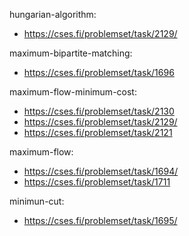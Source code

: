 hungarian-algorithm:
- https://cses.fi/problemset/task/2129/

maximum-bipartite-matching:
- https://cses.fi/problemset/task/1696

maximum-flow-minimum-cost:
- https://cses.fi/problemset/task/2130 
- https://cses.fi/problemset/task/2129/
- https://cses.fi/problemset/task/2121

maximum-flow:
- https://cses.fi/problemset/task/1694/
- https://cses.fi/problemset/task/1711

minimun-cut:
- https://cses.fi/problemset/task/1695/